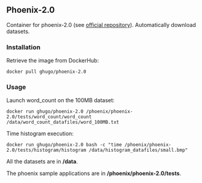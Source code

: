 ## Phoenix-2.0

Container for phoenix-2.0 (see [official repository](https://github.com/kozyraki/phoenix/)).
Automatically download datasets.

### Installation
Retrieve the image from DockerHub:

`docker pull ghugo/phoenix-2.0`


### Usage

Launch word_count on the 100MB dataset:

`docker run ghugo/phoenix-2.0 /phoenix/phoenix-2.0/tests/word_count/word_count /data/word_count_datafiles/word_100MB.txt`

Time histogram execution:

`docker run ghugo/phoenix-2.0 bash -c "time /phoenix/phoenix-2.0/tests/histogram/histogram /data/histogram_datafiles/small.bmp"`

All the datasets are in **/data**.

The phoenix sample applications are in **/phoenix/phoenix-2.0/tests**.